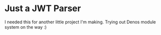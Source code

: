 # Just a JWT Parser

I needed this for another little project I'm making. Trying out Denos module system on the way :)